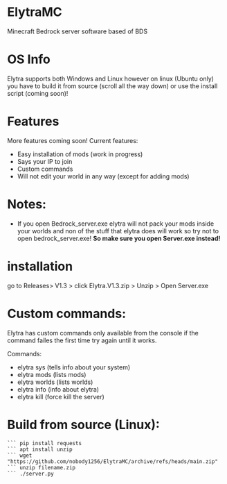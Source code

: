 # ElytraMC
Minecraft Bedrock server software based of BDS

# OS Info
Elytra supports both Windows and Linux however on linux (Ubuntu only) you have to build it from source (scroll all the way down) or use the install script (coming soon)!



# Features
More features coming soon!
Current features:
+ Easy installation of mods (work in progress)
+ Says your IP to join
+ Custom commands
+ Will not edit your world in any way (except for adding mods)



# Notes:
+ If you open Bedrock_server.exe elytra will not pack your mods inside your worlds and non of the stuff that elytra does will 
work so try not to open bedrock_server.exe! <strong> So make sure you open Server.exe instead! </strong>

# installation
go to Releases> V1.3 > click Elytra.V1.3.zip > Unzip > Open Server.exe

# Custom commands:
Elytra has custom commands only available from the console if the command 
failes the first time try again until it works.
 






Commands:

+ elytra sys (tells info about your system)
+ elytra mods (lists mods)
+ elytra worlds (lists worlds)
+ elytra info (info about elytra)
+ elytra kill (force kill the server)

# Build from source (Linux):

``` apt install python
``` pip install requests
``` apt install unzip
``` wget "https://github.com/nobody1256/ElytraMC/archive/refs/heads/main.zip"
``` unzip filename.zip
``` ./server.py


